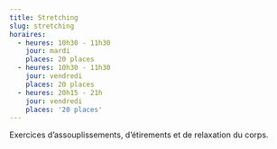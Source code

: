 ```yaml
---
title: Stretching
slug: stretching
horaires:
  - heures: 10h30 - 11h30
    jour: mardi
    places: 20 places
  - heures: 10h30 - 11h30
    jour: vendredi
    places: 20 places
  - heures: 20h15 - 21h
    jour: vendredi
    places: '20 places'
---
```

Exercices d’assouplissements, d’étirements et de relaxation du corps.
